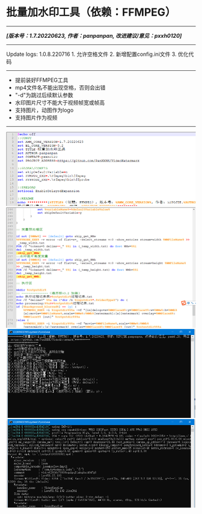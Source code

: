# 批量加水印工具（依赖：FFMPEG）
___
***[版本号：1.7.20220623, 作者：panpanpan, 改进建议/意见：pxxh0120]***
___
Update logs:
	1.0.8.220716
		1. 允许空格文件
		2. 新增配置config.ini文件
		3. 优化代码
___
- 提前装好FFMPEG工具
- mp4文件名不能出现空格，否则会出错
- "-d"为跳过后续默认参数
- 水印图片尺寸不能大于视频帧宽或帧高
- 支持图片，动图作为logo
- 支持图片作为视频
___
![预览图1](./raw/preview01.png)
![预览图2](./raw/preview02.png)
![预览图3](./raw/preview03.png)
![预览图4](./raw/preview04.png)
